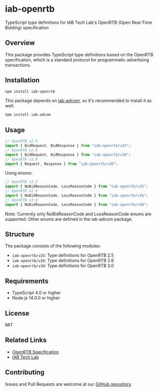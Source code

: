 # iab-openrtb

TypeScript type definitions for IAB Tech Lab's OpenRTB (Open Real-Time Bidding) specification

## Overview

This package provides TypeScript type definitions based on the OpenRTB specification, which is a standard protocol for programmatic advertising transactions.

## Installation

```bash
npm install iab-openrtb
```

This package depends on [iab-adcom](https://github.com/hogekai/types-iab-adcom#readme), so it's recommended to install it as well:

```bash
npm install iab-adcom
```

## Usage

```typescript
// OpenRTB v2.5
import { BidRequest, BidResponse } from "iab-openrtb/v25";
// OpenRTB v2.6
import { BidRequest, BidResponse } from "iab-openrtb/v26";
// OpenRTB v3.0
import { Request, Response } from "iab-openrtb/v30";
```

Using enums:

```typescript
// OpenRTB v2.5
import { NoBidReasonCode, LossReasonCode } from "iab-openrtb/v25";
// OpenRTB v2.6
import { NoBidReasonCode, LossReasonCode } from "iab-openrtb/v26";
// OpenRTB v3.0
import { NoBidReasonCode, LossReasonCode } from "iab-openrtb/v30";
```

Note: Currently only NoBidReasonCode and LossReasonCode enums are supported. Other enums are defined in the iab-adcom package.

## Structure

The package consists of the following modules:

- `iab-openrtb/v25`: Type definitions for OpenRTB 2.5
- `iab-openrtb/v26`: Type definitions for OpenRTB 2.6
- `iab-openrtb/v30`: Type definitions for OpenRTB 3.0

## Requirements

- TypeScript 4.0 or higher
- Node.js 14.0.0 or higher

## License

MIT

## Related Links

- [OpenRTB Specification](https://iabtechlab.com/standards/openrtb/)
- [IAB Tech Lab](https://iabtechlab.com/)

## Contributing

Issues and Pull Requests are welcome at our [GitHub repository](https://github.com/hogekai/types-iab-openrtb).
